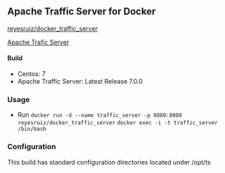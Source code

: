 Apache Traffic Server for Docker
----------------------------------------
[reyesruiz/docker_traffic_server][1]

[Apache Trafic Server][0]

#### Build
 - Centos: 7
 - Apache Traffic Server: Latest Release 7.0.0

### Usage

 - Run
 `docker run -d --name traffic_server -p 8080:8080 reyesruiz/docker_traffic_server`
 `docker exec -i -t traffic_server /bin/bash`

### Configuration
 This build has standard configuration directories located under /opt/ts

[0]: http://trafficserver.apache.org/
[1]: https://hub.docker.com/r/reyesruiz/docker-apache-traffic-server/
